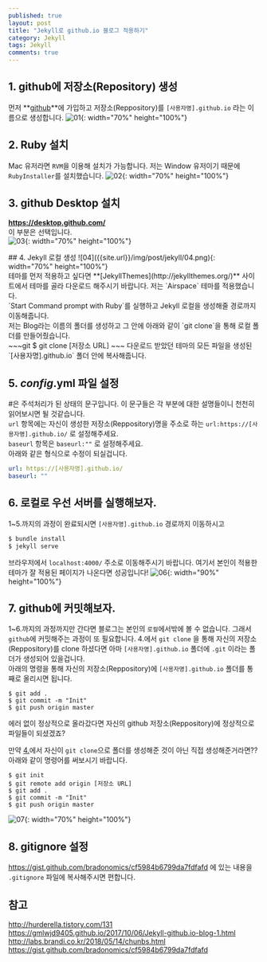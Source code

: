 ```yaml
---
published: true
layout: post
title: "Jekyll로 github.io 블로그 적용하기"
category: Jekyll
tags: Jekyll
comments: true
---
```


## 1. github에 저장소(Repository) 생성
먼저 **[github](https://github.com/)**에 가입하고 저장소(Reppository)를 `[사용자명].github.io` 라는 이름으로 생성합니다.
![01]({{site.url}}/img/post/jekyll/01.png){: width="70%" height="100%"}

## 2. Ruby 설치
Mac 유저라면 `RVM`을 이용해 설치가 가능합니다.
저는 Window 유저이기 때문에 `RubyInstaller`를 설치했습니다.
![02]({{site.url}}/img/post/jekyll/02.png){: width="70%" height="100%"}

## 3. github Desktop 설치
**<https://desktop.github.com/>** <br/>
이 부분은 선택입니다. <br/>
![03]({{site.url}}/img/post/jekyll/03.png){: width="70%" height="100%"}

<a id="4"/>
## 4. Jekyll 로컬 생성
![04]({{site.url}}/img/post/jekyll/04.png){: width="70%" height="100%"} <br/>
테마를 먼저 적용하고 싶다면 **[JekyllThemes](http://jekyllthemes.org/)** 사이트에서 테마를 골라 다운로드 해주시기 바랍니다. 저는 `Airspace` 테마를 적용했습니다.<br/>
`Start Command prompt with Ruby`를 실행하고 Jekyll 로컬을 생성해줄 경로까지 이동해줍니다. <br/>
저는 Blog라는 이름의 폴더를 생성하고 그 안에 아래와 같이 `git clone`을 통해 로컬 폴더를 만들어줬습니다. <br/>
~~~git
$ git clone [저장소 URL]
~~~
다운로드 받았던 테마의 모든 파일을 생성된 `[사용자명].github.io` 폴더 안에 복사해줍니다. <br/>

## 5. _config_.yml 파일 설정
#은 주석처리가 된 상태의 문구입니다. 이 문구들은 각 부분에 대한 설명들이니 천천히 읽어보시면 될 것같습니다.<br/>
`url` 항목에는 자신이 생성한 저장소(Reppository)명을 주소로 하는 `url:https://[사용자명].github.io/` 로 설정해주세요. <br/>
`baseurl` 항목은 `baseurl:""` 로 설정해주세요. <br/>
아래와 같은 형식으로 수정이 되실겁니다.
~~~yml
url: https://[사용자명].github.io/
baseurl: ""
~~~

## 6. 로컬로 우선 서버를 실행해보자.
1~5.까지의 과정이 완료되시면 `[사용자명].github.io` 경로까지 이동하시고
~~~ruby
$ bundle install
$ jekyll serve
~~~
브라우저에서 `localhost:4000/` 주소로 이동해주시기 바랍니다. 여기서 본인이 적용한 테마가 잘 적용된 페이지가 나온다면 성공입니다!
![06]({{site.url}}/img/post/jekyll/06.png){: width="90%" height="100%"}

## 7. github에 커밋해보자.
1~6.까지의 과정까지만 간다면 블로그는 본인의 `로컬`에서밖에 볼 수 없습니다. 그래서 `github`에 커밋해주는 과정이 또 필요합니다.
4.에서 `git clone` 을 통해 자신의 저장소(Reppository)를 clone 하셨다면 아마 `[사용자명].github.io` 폴더에 `.git` 이라는 폴더가 생성되어 있을겁니다. <br/>
아래의 명령을 통해 자신의 저장소(Reppository)에 `[사용자명].github.io` 폴더를 통째로 올리시면 됩니다.
~~~git
$ git add .
$ git commit -m "Init"
$ git push origin master
~~~
에러 없이 정상적으로 올라갔다면 자신의 github 저장소(Reppository)에 정상적으로 파일들이 되셨겠죠?

만약 [4.](#4)에서 자신이 `git clone`으로 폴더를 생성해준 것이 아닌 직접 생성해준거라면?? <br/>
아래와 같이 명령어를 써보시기 바랍니다.
~~~git
$ git init
$ git remote add origin [저장소 URL]
$ git add .
$ git commit -m "Init"
$ git push origin master
~~~
![07]({{site.url}}/img/post/jekyll/07.png){: width="70%" height="100%"}

## 8. gitignore 설정
<https://gist.github.com/bradonomics/cf5984b6799da7fdfafd> 에 있는 내용을 `.gitignore` 파일에 복사해주시면 편합니다.

## 참고
<http://hurderella.tistory.com/131> <br/>
<https://gmlwjd9405.github.io/2017/10/06/Jekyll-github.io-blog-1.html> <br/>
<http://labs.brandi.co.kr/2018/05/14/chunbs.html> <br/>
<https://gist.github.com/bradonomics/cf5984b6799da7fdfafd> <br/>